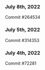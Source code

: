 ### July 8th, 2022

Commit #264534

### July 5th, 2022

Commit #314353


### July 4th, 2022

Commit #72281
